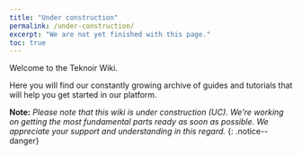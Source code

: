 ```yaml
---
title: "Under construction"
permalink: /under-construction/
excerpt: "We are not yet finished with this page."
toc: true
---
```


Welcome to the Teknoir Wiki.

Here you will find our constantly growing archive of guides and tutorials that will help you get started in our platform.

**Note:** _Please note that this wiki is under construction (UC). We're working on getting the most fundamental parts ready as soon as possible. We appreciate your support and understanding in this regard._
{: .notice--danger}